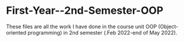 # First-Year--2nd-Semester-OOP
These files are all the work I have done in the course unit OOP (Object- oriented programming) in 2nd semester (.Feb 2022-end of May 2022).
